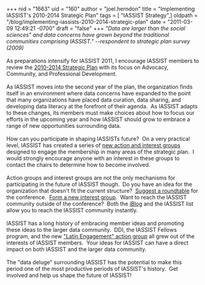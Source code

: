 +++
nid = "1663"
uid = "160"
author = "joel.herndon"
title = "Implementing IASSIST's 2010-2014 Strategic Plan"
tags = [ "IASSIST Strategy",]
oldpath = "/blog/implementing-iassists-2010-2014-strategic-plan"
date = "2011-03-09 12:49:21 -0700"
draft = "false"
+++
*\"Data are larger than the social sciences\" and data concerns have
grown beyond the traditional communities comprising IASSIST.\"
\--respondent to strategic plan survey (2009)*\
\
As preparations intensify for IASSIST 2011, I encourage IASSIST members
to review the [2010-2014 Strategic
Plan](http://www.iassistdata.org/documents/strategic_plan_2010-14.pdf)
with its focus on Advocacy, Community, and Professional Development.\
\
As IASSIST moves into the second year of the plan, the organization
finds itself in an environment where data concerns have expanded to the
point that many organizations have placed data curation, data sharing,
and developing data literacy at the forefront of their agenda.  As
IASSIST adapts to these changes, its members must make choices about how
to focus our efforts in the upcoming year and how IASSIST should grow to
embrace a range of new opportunities surrounding data.\
\
How can you participate in shaping IASSISTs future?  On a very practical
level, IASSIST has created a series of [new action and interest
groups](http://www.iassistdata.org/about/committees.html) designed to
engage the membership in many areas of the strategic plan.  I would
strongly encourage anyone with an interest in these groups to contact
the chairs to determine how to become involved.  \
\
Action groups and interest groups are not the only mechanisms for
participating in the future of IASSIST though.  Do you have an idea for
the organization that doesn\'t fit the current structure?  [Suggest a
roundtable](http://www.rdl.sfu.ca/IASSIST/index.php/program) for the
conference.  [Form a new interest
group](http://www.iassistdata.org/about/all-about-interest-groups). 
Want to reach the IASSIST community outside of the conference?  Both the
[iBlog](http://www.iassistdata.org/blog) and the IASSIST list allow you
to reach the IASSIST community instantly.\
\
IASSIST has a long history of embracing member ideas and promoting these
ideas to the larger data community.  DDI, the IASSIST Fellows program,
and the new [\"Latin Engagement\" action
group](http://latinengagementiassist.wiki.zoho.com/HomePage.html) all
grew out of the interests of IASSIST members.  Your ideas for IASSIST
can have a direct impact on both IASSIST and the larger data community.\
\
The \"data deluge\" surrounding IASSIST has the potential to make this
period one of the most productive periods of IASSIST\'s history.  Get
involved and help us shape the future of IASSIST!   

